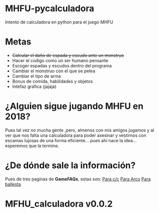 # MHFU-pycalculadora
Intento de calculadora en python para el juego MHFU


# Metas
- ~~Calcular el daño de espada y escudo ante un monstruo~~
- Hacer el codigo como un ser humano pensante
- Escoger espadas y escudos dentro del programa
- Cambiar el monstruo con el que se pelea
- Cambiar el tipo de arma
- Bonus de comida, habilidades y objetos
- Intefaz gráfica (jajaja)


# ¿Alguien sigue jugando MHFU en 2018?
Pues tal vez no mucha gente ,pero, almenos con mis amigos jugamos y al ver que nos falta una calculadora para poder asesinar
 y vestirnos con escamas lujosas de una forma eficiente... pues ahí nace la idea... esperemos que la termine.

# ¿De dónde sale la información?
Pues de tres paginas de **GameFAQs**, estas son:
[Para c/c](https://gamefaqs.gamespot.com/psp/943356-monster-hunter-freedom-unite/faqs/53339)
[Para Arco](https://gamefaqs.gamespot.com/psp/943356-monster-hunter-freedom-unite/faqs/57883)
[Para ballesta](https://gamefaqs.gamespot.com/psp/943356-monster-hunter-freedom-unite/faqs/57865)

# MFHU_calculadora v0.0.2
